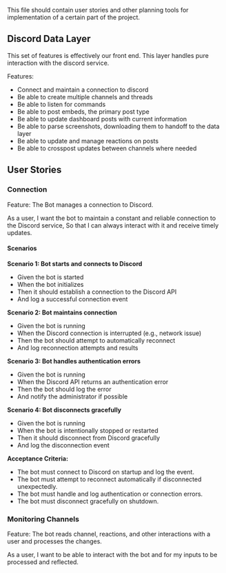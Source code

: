 This file should contain user stories and other planning tools for implementation of a certain part of the project.


## Discord Data Layer

This set of features is effectively our front end. This layer handles pure interaction with the discord service.

Features:

* Connect and maintain a connection to discord
* Be able to create multiple channels and threads
* Be able to listen for commands
* Be able to post embeds, the primary post type
* Be able to update dashboard posts with current information
* Be able to parse screenshots, downloading them to handoff to the data layer
* Be able to update and manage reactions on posts
* Be able to crosspost updates between channels where needed


## User Stories

### Connection

Feature: The Bot manages a connection to Discord.

As a user,
I want the bot to maintain a constant and reliable connection to the Discord service,
So that I can always interact with it and receive timely updates.

#### Scenarios

**Scenario 1: Bot starts and connects to Discord**
- Given the bot is started
- When the bot initializes
- Then it should establish a connection to the Discord API
- And log a successful connection event

**Scenario 2: Bot maintains connection**
- Given the bot is running
- When the Discord connection is interrupted (e.g., network issue)
- Then the bot should attempt to automatically reconnect
- And log reconnection attempts and results

**Scenario 3: Bot handles authentication errors**
- Given the bot is running
- When the Discord API returns an authentication error
- Then the bot should log the error
- And notify the administrator if possible

**Scenario 4: Bot disconnects gracefully**
- Given the bot is running
- When the bot is intentionally stopped or restarted
- Then it should disconnect from Discord gracefully
- And log the disconnection event

**Acceptance Criteria:**
- The bot must connect to Discord on startup and log the event.
- The bot must attempt to reconnect automatically if disconnected unexpectedly.
- The bot must handle and log authentication or connection errors.
- The bot must disconnect gracefully on shutdown.


### Monitoring Channels

Feature: The bot reads channel, reactions, and other interactions with a user and processes the changes.

As a user, I want to be able to interact with the bot and for my inputs to be processed and reflected.
